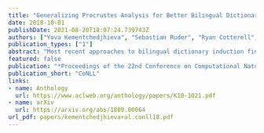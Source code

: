 ```yaml
---
title: "Generalizing Procrustes Analysis for Better Bilingual Dictionary Induction"
date: 2018-10-01
publishDate: 2021-08-20T18:07:24.739743Z
authors: ["Yova Kementchedjhieva", "Sebastian Ruder", "Ryan Cotterell", "Anders Søgaard"]
publication_types: ["1"]
abstract: "Most recent approaches to bilingual dictionary induction find a linear alignment between the word vector spaces of two languages. We show that projecting the two languages onto a third, latent space, rather than directly onto each other, while equivalent in terms of expressivity, makes it easier to learn approximate alignments. Our modified approach also allows for supporting languages to be included in the alignment process, to obtain an even better performance in low resource settings."
featured: false
publication: "*Proceedings of the 22nd Conference on Computational Natural Language Learning*"
publication_short: "CoNLL"
links:
- name: Anthology
  url: https://www.aclweb.org/anthology/papers/K18-1021.pdf
- name: arXiv
  url: https://arxiv.org/abs/1809.00064
url_pdf: papers/kementchedjhieva+al.conll18.pdf
---
```


